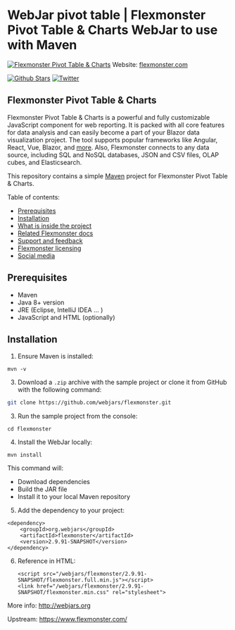 # WebJar pivot table | Flexmonster Pivot Table & Charts WebJar to use with Maven
[![Flexmonster Pivot Table & Charts](https://cdn.flexmonster.com/readmes/blazor.webp)](https://www.flexmonster.com?r=sample_blz)
Website: [flexmonster.com](https://www.flexmonster.com?r=sample_blz)

[![Github Stars](https://img.shields.io/github/stars/flexmonster?style=social)](https://github.com/flexmonster) [![Twitter](https://img.shields.io/twitter/follow/Flexmonster?style=social)](https://twitter.com/Flexmonster)

## Flexmonster Pivot Table & Charts

Flexmonster Pivot Table & Charts is a powerful and fully customizable JavaScript component for web reporting. It is packed with all core features for data analysis and can easily become a part of your Blazor data visualization project. The tool supports popular frameworks like Angular, React, Vue, Blazor, and [more](https://www.flexmonster.com/doc/available-tutorials-integration?r=sample_blz). Also, Flexmonster connects to any data source, including SQL and NoSQL databases, JSON and CSV files, OLAP cubes, and Elasticsearch. 

This repository contains a simple [Maven](https://maven.apache.org) project for Flexmonster Pivot Table & Charts.

Table of contents:

* [Prerequisites](#prerequisites)
* [Installation](#installation)
* [What is inside the project](#what-is-inside-the-project)
* [Related Flexmonster docs](#related-flexmonster-docs)
* [Support and feedback](#support-and-feedback)
* [Flexmonster licensing](#flexmonster-licensing)
* [Social media](#social-media)

## Prerequisites
<ul>
 <li>Maven</li>
 <li>Java 8+ version</li>
 <li>JRE (Eclipse, IntelliJ IDEA ... )</li>
 <li>JavaScript and HTML (optionally) </li>
</ul>

## Installation

1. Ensure Maven is installed:
 ```
 mvn -v
```

3. Download a `.zip` archive with the sample project or clone it from GitHub with the following command:

```bash
git clone https://github.com/webjars/flexmonster.git
```

3. Run the sample project from the console:
   
```
cd flexmonster
```

4. Install the WebJar locally:
```
mvn install
```

This command will:
<ul>
 <li> Download dependencies </li>
 <li> Build the JAR file </li>
 <li> Install it to your local Maven repository </li>
</ul>

5. Add the dependency to your project:
``` 
<dependency>
    <groupId>org.webjars</groupId>
    <artifactId>flexmonster</artifactId>
    <version>2.9.91-SNAPSHOT</version>
</dependency>
```

6. Reference in HTML:
   ``` 
   <script src="/webjars/flexmonster/2.9.91-SNAPSHOT/flexmonster.full.min.js"></script>
   <link href="/webjars/flexmonster/2.9.91-SNAPSHOT/flexmonster.min.css" rel="stylesheet">
   ```

More info: http://webjars.org

Upstream: https://www.flexmonster.com/
